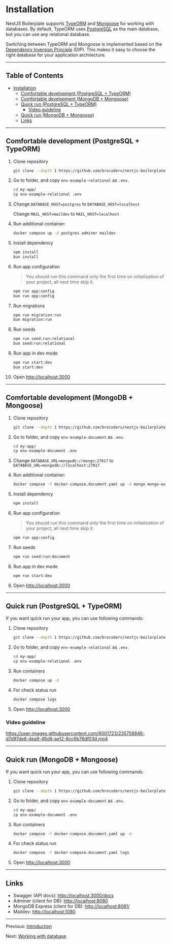 # Installation

NestJS Boilerplate supports [TypeORM](https://www.npmjs.com/package/typeorm) and [Mongoose](https://www.npmjs.com/package/mongoose) for working with databases. By default, TypeORM uses [PostgreSQL](https://www.postgresql.org/) as the main database, but you can use any relational database.

Switching between TypeORM and Mongoose is implemented based on the [Dependency Inversion Principle](https://trilon.io/blog/dependency-inversion-principle) (DIP). This makes it easy to choose the right database for your application architecture.

---

## Table of Contents <!-- omit in toc -->

- [Installation](#installation)
  - [Comfortable development (PostgreSQL + TypeORM)](#comfortable-development-postgresql--typeorm)
  - [Comfortable development (MongoDB + Mongoose)](#comfortable-development-mongodb--mongoose)
  - [Quick run (PostgreSQL + TypeORM)](#quick-run-postgresql--typeorm)
    - [Video guideline](#video-guideline)
  - [Quick run (MongoDB + Mongoose)](#quick-run-mongodb--mongoose)
  - [Links](#links)

---

## Comfortable development (PostgreSQL + TypeORM)

1. Clone repository

   ```bash
   git clone --depth 1 https://github.com/brocoders/nestjs-boilerplate.git my-app
   ```

1. Go to folder, and copy `env-example-relational` as `.env`.

   ```bash
   cd my-app/
   cp env-example-relational .env
   ```

1. Change `DATABASE_HOST=postgres` to `DATABASE_HOST=localhost`

   Change `MAIL_HOST=maildev` to `MAIL_HOST=localhost`

1. Run additional container:

   ```bash
   docker compose up -d postgres adminer maildev
   ```

1. Install dependency

   ```bash
   npm install
   bun install
   ```

1. Run app configuration

   > You should run this command only the first time on initialization of your project, all next time skip it.

   ```bash
   npm run app:config
   bun run app:config
   ```

1. Run migrations

   ```bash
   npm run migration:run
   bun migration:run
   ```

1. Run seeds

   ```bash
   npm run seed:run:relational
   bun seed:run:relational
   ```

1. Run app in dev mode

   ```bash
   npm run start:dev
   bun start:dev
   ```

1. Open <http://localhost:3000>

---

## Comfortable development (MongoDB + Mongoose)

1. Clone repository

   ```bash
   git clone --depth 1 https://github.com/brocoders/nestjs-boilerplate.git my-app
   ```

1. Go to folder, and copy `env-example-document` as `.env`.

   ```bash
   cd my-app/
   cp env-example-document .env
   ```

1. Change `DATABASE_URL=mongodb://mongo:27017` to `DATABASE_URL=mongodb://localhost:27017`

1. Run additional container:

   ```bash
   docker compose -f docker-compose.document.yaml up -d mongo mongo-express maildev
   ```

1. Install dependency

   ```bash
   npm install
   ```

1. Run app configuration

   > You should run this command only the first time on initialization of your project, all next time skip it.

   ```bash
   npm run app:config
   ```

1. Run seeds

   ```bash
   npm run seed:run:document
   ```

1. Run app in dev mode

   ```bash
   npm run start:dev
   ```

1. Open <http://localhost:3000>

---

## Quick run (PostgreSQL + TypeORM)

If you want quick run your app, you can use following commands:

1. Clone repository

   ```bash
   git clone --depth 1 https://github.com/brocoders/nestjs-boilerplate.git my-app
   ```

1. Go to folder, and copy `env-example-relational` as `.env`.

   ```bash
   cd my-app/
   cp env-example-relational .env
   ```

1. Run containers

   ```bash
   docker compose up -d
   ```

1. For check status run

   ```bash
   docker compose logs
   ```

1. Open <http://localhost:3000>

### Video guideline

<https://user-images.githubusercontent.com/6001723/235758846-d7d97de8-dea9-46d8-ae12-8cc6b76df03d.mp4>

---

## Quick run (MongoDB + Mongoose)

If you want quick run your app, you can use following commands:

1. Clone repository

   ```bash
   git clone --depth 1 https://github.com/brocoders/nestjs-boilerplate.git my-app
   ```

1. Go to folder, and copy `env-example-document` as `.env`.

   ```bash
   cd my-app/
   cp env-example-document .env
   ```

1. Run containers

   ```bash
   docker compose -f docker-compose.document.yaml up -d
   ```

1. For check status run

   ```bash
   docker compose -f docker-compose.document.yaml logs
   ```

1. Open <http://localhost:3000>

---

## Links

- Swagger (API docs): <http://localhost:3000/docs>
- Adminer (client for DB): <http://localhost:8080>
- MongoDB Express (client for DB): <http://localhost:8081/>
- Maildev: <http://localhost:1080>

---

Previous: [Introduction](introduction.md)

Next: [Working with database](database.md)
